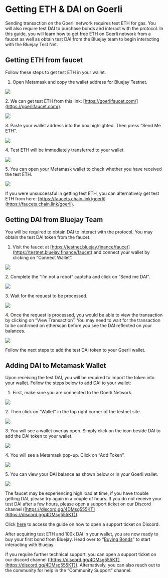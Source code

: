 # Getting ETH & DAI on Goerli

Sending transaction on the Goerli network requires test ETH for gas. You will also require test DAI to purchase bonds and interact with the protocol. In this guide, you will learn how to get free ETH on Goerli network from a faucet as well as obtain test DAI from the Bluejay team to begin interacting with the Bluejay Test Net.

## Getting ETH from faucet

Follow these steps to get test ETH in your wallet.

1. Open Metamask and copy the wallet address for Bluejay Testnet.

![](../../.gitbook/assets/Meta\_4)

2\. We can get test ETH from this link: [https://goerlifaucet.com/](https://goerlifaucet.com/).

![](../../.gitbook/assets/faucet1)

3\. Paste your wallet address into the box highlighted. Then press “Send Me ETH”.

![](../../.gitbook/assets/faucet2)

4\. Test ETH will be immediately transferred to your wallet.

![](../../.gitbook/assets/faucet3)

5\. You can open your Metamask wallet to check whether you have received the test ETH.

![](../../.gitbook/assets/got\_test\_eth)

If you were unsuccessful in getting test ETH, you can alternatively get test ETH from here: [https://faucets.chain.link/goerli](https://faucets.chain.link/goerli).

## Getting DAI from Bluejay Team

You will be required to obtain DAI to interact with the protocol. You may obtain the test DAI token from the faucet.

1. Visit the faucet at [https://testnet.bluejay.finance/faucet](https://testnet.bluejay.finance/faucet) and connect your wallet by clicking on “Connect Wallet”.

![](../../.gitbook/assets/Untitled)

2\. Complete the “I’m not a robot” captcha   and click on “Send me DAI”.

![](<../../.gitbook/assets/Untitled 1>)

3\. Wait for the request to be processed.

![](<../../.gitbook/assets/Untitled 2>)

4\. Once the request is processed, you would be able to view the transaction by clicking on “View Transaction”. You may need to wait for the transaction to be confirmed on etherscan before you see the DAI reflected on your balances.

![](<../../.gitbook/assets/Untitled 3 (1).png>)

Follow the next steps to add the test DAI token to your Goerli wallet.

## Adding DAI to Metamask Wallet

Upon receiving the test DAI, you will be required to import the token into your wallet. Follow the steps below to add DAI to your wallet:

1. First, make sure you are connected to the Goerli Network.

![](../../.gitbook/assets/ensure\_network.png)

2\. Then click on “Wallet” in the top right corner of the testnet site.&#x20;

![](<../../.gitbook/assets/click on wallet (2).png>)

3\. You will see a wallet overlay open. Simply click on the icon beside DAI to add the DAI token to your wallet.

![](<../../.gitbook/assets/wallet overlay.png>)

4\. You will see a Metamask pop-up. Click on “Add Token”.&#x20;

![](<../../.gitbook/assets/add dai to wallet.png>)

5\. You can view your DAI balance as shown below or in your Goerli wallet.

![](<../../.gitbook/assets/view dai balance.png>)

The faucet may be experiencing high load at time, if you have trouble getting DAI, please try again in a couple of hours. If you do not receive your test DAI after a few hours, please open a support ticket on our Discord channel ([https://discord.gg/4DMsg555KT](https://discord.gg/4DMsg555KT)).

Click [here](opening-support-ticket-on-discord.md) to access the guide on how to open a support ticket on Discord.

After acquiring test ETH and 100k DAI in your wallet, you are now ready to buy your first bond from Bluejay. Head over to “[Buying Bonds](buying-bonds.md)” to start interacting with Bluejay.

If you require further technical support, you can open a support ticket on our discord channel ([https://discord.gg/4DMsg555KT](https://discord.gg/4DMsg555KT)). Alternatively, you can also reach out to the community for help in the “Community Support” channel.
